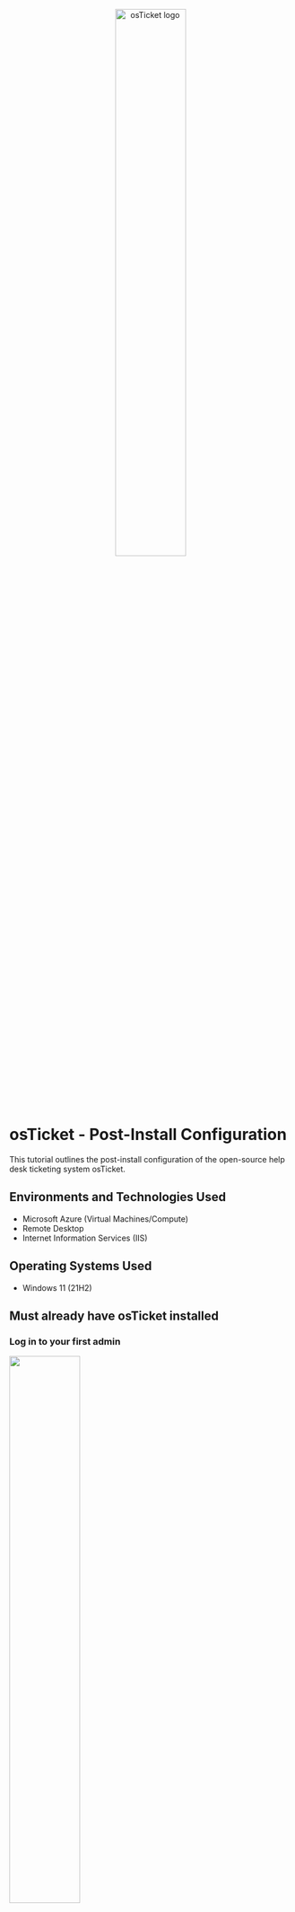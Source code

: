 <p align="center">
<img src="https://github.com/Archie735/osTicket-Post-Install-Configuration-/assets/150314129/afe7a47d-ddb0-48c0-98c7-7a84fd47cb99" width="50%" height="auto" alt="osTicket logo"/>
</p>

<h1>osTicket - Post-Install Configuration</h1>
This tutorial outlines the post-install configuration of the open-source help desk ticketing system osTicket.<br />


<h2>Environments and Technologies Used</h2>

- Microsoft Azure (Virtual Machines/Compute)
- Remote Desktop
- Internet Information Services (IIS)

<h2>Operating Systems Used </h2>

- Windows 11</b> (21H2)

<h2>Must already have osTicket installed</h2>

<h3>Log in to your first admin</h3>


<img src=https://github.com/Archie735/osTicket-Post-Install-Configuration-/assets/150314129/63570aa7-36ca-42ca-a753-851957d2413a width="50%" height="auto"/>

<h3>Create new role called Super Saiyan that has complete permission to everything</h3>

<img src=https://github.com/Archie735/osTicket-Post-Install-Configuration-/assets/150314129/47a214e0-5596-4dd6-8651-3cc876dea99c width="50%" height="auto"/>

<img src=https://github.com/Archie735/osTicket-Post-Install-Configuration-/assets/150314129/78c98b7b-2ad5-4c00-a833-ea49173c7739 width="50%" height="auto"/>

<img src=https://github.com/Archie735/osTicket-Post-Install-Configuration-/assets/150314129/8c0047ab-a69a-4fe2-9545-090e3dd8951d width="50%" height="auto"/>

<img src=https://github.com/Archie735/osTicket-Post-Install-Configuration-/assets/150314129/2ec970cc-bc70-4618-89a3-02fe6ee5b6ae width="50%" height="auto"/>


<h3>Add a new department called System Administrators and leave everything on default</h3>

<img src=https://github.com/Archie735/osTicket-Post-Install-Configuration-/assets/150314129/f353f57a-b4bf-4e6a-a20e-ccfe06c0f7b4 width="50%" height="auto"/>

<img src=https://github.com/Archie735/osTicket-Post-Install-Configuration-/assets/150314129/2e035cc2-6f92-44f2-a235-518a49ac5c11 width="50%" height="auto"/>

<img src=https://github.com/Archie735/osTicket-Post-Install-Configuration-/assets/150314129/84b53417-302c-425e-bf84-ea9a50a56db9 width="50%" height="auto"/>

<h3>Add Level II Support team and Accounting Team. Add Summer as a team member for Level II Support</h3>

<img src=https://github.com/Archie735/osTicket-Post-Install-Configuration-/assets/150314129/d98b77af-933e-47b1-b186-1e73100b0a20 width="50%" height="auto"/>

<img src=https://github.com/Archie735/osTicket-Post-Install-Configuration-/assets/150314129/42bc02bc-92fd-4622-8ee9-231d98821558 width="50%" height="auto"/>

<h3>Create new workers</h3>

* Uncheck "send the agent a password reset email" and "require a password change at next log in"

<img src=https://github.com/Archie735/osTicket-Post-Install-Configuration-/assets/150314129/c58bcef7-5898-4f5a-ae18-72ce747d72ac width="50%" height="auto"/>

Roger Bob
   
    Email: rogerbob@helpdesk.com
    Username: RogerB
    Password: Bobby R
    Primary Department: System Administrators; Super Saiyan
    Assigned Team: Accounting

<img src=https://github.com/Archie735/osTicket-Post-Install-Configuration-/assets/150314129/5700838d-5ac8-4571-969d-6adf235dc8b2 width="50%" height="auto"/>

Jack Daniel

    Email: Jackdaniel@helpdesk.com
    Username: JackD
    Password: DanielJ
    Primary Department: System Administrators; Super Saiyan
    Assigned Team: Level I Support

<img src=https://github.com/Archie735/osTicket-Post-Install-Configuration-/assets/150314129/745deb21-8451-45bc-8243-2f337b21f8c4 width="50%" height="auto"/>

Iggy Grump

    Email: IggyGrump@helpdesk.com
    Username: IggyG
    Password: GrumpI
    Primary Department: System Administrators; Super Saiyan
    Assigned Team: Level I Support

<img src=https://github.com/Archie735/osTicket-Post-Install-Configuration-/assets/150314129/8d94d3a2-d36b-44d5-ba7a-6a5b5df67ac9 width="50%" height="auto"/>

<img src=https://github.com/Archie735/osTicket-Post-Install-Configuration-/assets/150314129/eb967146-9cf8-4a1d-bb35-9e461821d6c0 width="50%" height="auto"/>

<h3>Create some SLA</h3>

<img src=https://github.com/Archie735/osTicket-Post-Install-Configuration-/assets/150314129/3bd67b96-2322-4954-9667-93fadeb58688 width="50%" height="auto"/>


SEV A

    Grace Period: 1 hour
    Schedule: 24/7

<img src=https://github.com/Archie735/osTicket-Post-Install-Configuration-/assets/150314129/d62e6d5d-1c31-4ba5-9cc7-282145ec74f9 width="50%" height="auto"/>

SEV B

      Grace Period: 4 hour
      Schedule: 24/7

<img src=https://github.com/Archie735/osTicket-Post-Install-Configuration-/assets/150314129/d77b738c-9999-4e7c-9217-cc3d738c86fd width="50%" height="auto"/>

SEV C

      Grace Period: 8 hour
      Schedule: Monday - Friday 8am - 5pm with U.S. Holidays

<img src=https://github.com/Archie735/osTicket-Post-Install-Configuration-/assets/150314129/fb9aa92b-5641-49aa-8e36-cd4e6487e8b8 width="50%" height="auto"/>

<img src=https://github.com/Archie735/osTicket-Post-Install-Configuration-/assets/150314129/8afa92ae-0266-43da-b7f5-8fe5221e4312 width="50%" height="auto"/>


<h3>Add Help Topics</h3>

<img src=https://github.com/Archie735/osTicket-Post-Install-Configuration-/assets/150314129/6b094ff4-ca49-4edd-b929-091ac3360a62 width="50%" height="auto"/>

Password Reset

      Department: System Administrators
      Priority: Normal
      SLA Plan: SEV C
      Auto-assign to: Level I Support

Critical Business Outage

      Department: System Administrators
      Priority: Emergency
      SLA Plan: SEV A
      Auto-assign to: Summer Summerfield

Accounting 

      Department: System Administrators
      Priority: High
      SLA Plan: SEV B
      Auto-assign to: Roger Bob

<img src=https://github.com/Archie735/osTicket-Post-Install-Configuration-/assets/150314129/e82cac04-e232-4337-bc36-ab5bf1d26293 width="50%" height="auto"/>

<img src=https://github.com/Archie735/osTicket-Post-Install-Configuration-/assets/150314129/b4f43a0f-8abe-4128-bce4-74c55de23ca4 width="50%" height="auto"/>

<h3>On the Agent panel create new users</h3>

<img src=https://github.com/Archie735/osTicket-Post-Install-Configuration-/assets/150314129/03bdb402-014f-4308-bb34-488ac9ea632a width="50%" height="auto"/>

<img src=https://github.com/Archie735/osTicket-Post-Install-Configuration-/assets/150314129/1521f639-0e01-4d2b-b585-2a38b5b9ded6 width="50%" height="auto"/>

<img src=https://github.com/Archie735/osTicket-Post-Install-Configuration-/assets/150314129/12263495-4c69-42b6-9ca1-779ccccfccb2 width="50%" height="auto"/>

<img src=https://github.com/Archie735/osTicket-Post-Install-Configuration-/assets/150314129/54200e83-25cf-4883-9b1f-6720e5e506bf width="50%" height="auto"/>


<h3>This concludes the end :)</h3>
